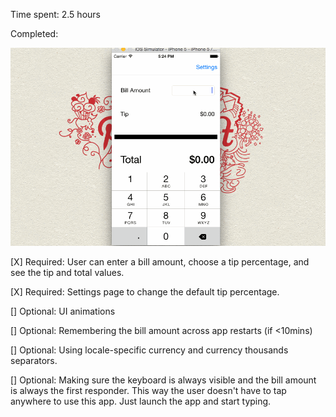 Time spent: 2.5 hours

Completed:

![alt tag](https://github.com/nikkishah/TipCalculator/blob/master/TipCalculator.gif)

[X] Required: User can enter a bill amount, choose a tip percentage, and see the tip and total values.

[X] Required: Settings page to change the default tip percentage.

[] Optional: UI animations

[] Optional: Remembering the bill amount across app restarts (if <10mins)

[] Optional: Using locale-specific currency and currency thousands separators.

[] Optional: Making sure the keyboard is always visible and the bill amount is always the first responder. This way the user doesn't have to tap anywhere to use this app. Just launch the app and start typing.
